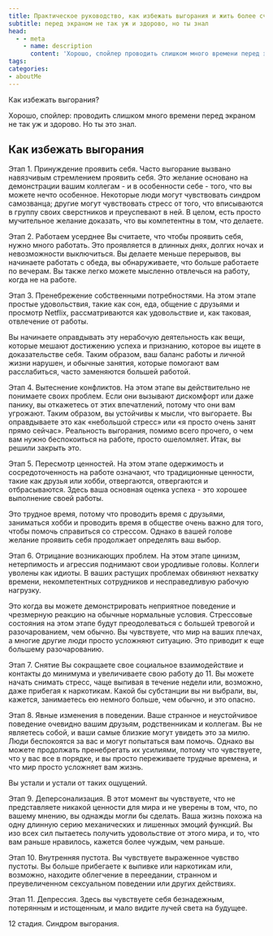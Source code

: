 ```yaml
---
title: Практическое руководство, как избежать выгорания и жить более счастливой жизнью
subtitle: перед экраном не так уж и здорово, но ты знал
head:
  - - meta
    - name: description
      content: 'Хорошо, спойлер проводить слишком много времени перед экраном не так уж и здорово'
tags:
categories:
- aboutMe
---
```


Как избежать выгорания?

Хорошо, спойлер: проводить слишком много времени перед экраном не так уж и здорово. Но ты это знал.



## Как избежать выгорания

Этап 1. Принуждение проявить себя.
Часто выгорание вызвано навязчивым стремлением проявить себя. Это желание основано на демонстрации вашим коллегам - и в особенности себе - того, что вы можете нечто особенное. Некоторые люди могут чувствовать синдром самозванца; другие могут чувствовать стресс от того, что вписываются в группу своих сверстников и преуспевают в ней. В целом, есть просто мучительное желание доказать, что вы компетентны в том, что делаете.

Этап 2. Работаем усерднее
Вы считаете, что чтобы проявить себя, нужно много работать. Это проявляется в длинных днях, долгих ночах и невозможности выключиться. Вы делаете меньше перерывов, вы начинаете работать с обеда, вы обнаруживаете, что больше работаете по вечерам. Вы также легко можете мысленно отвлечься на работу, когда не на работе.

Этап 3. Пренебрежение собственными потребностями.
На этом этапе простые удовольствия, такие как сон, еда, общение с друзьями и просмотр Netflix, рассматриваются как удовольствие и, как таковая, отвлечение от работы.

Вы начинаете оправдывать эту нерабочую деятельность как вещи, которые мешают достижению успеха и признанию, которое вы ищете в доказательстве себя. Таким образом, ваш баланс работы и личной жизни нарушен, и обычные занятия, которые помогают вам расслабиться, часто заменяются большей работой.

Этап 4. Вытеснение конфликтов.
На этом этапе вы действительно не понимаете своих проблем. Если они вызывают дискомфорт или даже панику, вы откажетесь от этих впечатлений, потому что они вам угрожают. Таким образом, вы устойчивы к мысли, что выгораете. Вы оправдываете это как «небольшой стресс» или «я просто очень занят прямо сейчас». Реальность выгорания, помимо всего прочего, о чем вам нужно беспокоиться на работе, просто ошеломляет. Итак, вы решили закрыть это.

Этап 5. Пересмотр ценностей.
На этом этапе одержимость и сосредоточенность на работе означают, что традиционные ценности, такие как друзья или хобби, отвергаются, отвергаются и отбрасываются. Здесь ваша основная оценка успеха - это хорошее выполнение своей работы.

Это трудное время, потому что проводить время с друзьями, заниматься хобби и проводить время в обществе очень важно для того, чтобы помочь справиться со стрессом. Однако в вашей голове желание проявить себя продолжает определять ваш выбор.

Этап 6. Отрицание возникающих проблем.
На этом этапе цинизм, нетерпимость и агрессия поднимают свои уродливые головы. Коллеги уволены как идиоты. В ваших растущих проблемах обвиняют нехватку времени, некомпетентных сотрудников и несправедливую рабочую нагрузку.

Это когда вы можете демонстрировать неприятное поведение и чрезмерную реакцию на обычные нормальные условия. Стрессовые состояния на этом этапе будут преодолеваться с большей тревогой и разочарованием, чем обычно. Вы чувствуете, что мир на ваших плечах, а многие другие люди просто усложняют ситуацию. Это приводит к еще большему разочарованию.

Этап 7. Снятие
Вы сокращаете свое социальное взаимодействие и контакты до минимума и увеличиваете свою работу до 11. Вы можете начать снимать стресс, чаще выпивая в течение недели или, возможно, даже прибегая к наркотикам. Какой бы субстанции вы ни выбрали, вы, кажется, занимаетесь ею немного больше, чем обычно, и это опасно.

Этап 8. Явные изменения в поведении.
Ваше странное и неустойчивое поведение очевидно вашим друзьям, родственникам и коллегам. Вы не являетесь собой, и ваши самые близкие могут увидеть это за милю. Люди беспокоятся за вас и могут попытаться вам помочь. Однако вы можете продолжать пренебрегать их усилиями, потому что чувствуете, что у вас все в порядке, и вы просто переживаете трудные времена, и что мир просто усложняет вам жизнь.

Вы устали и устали от таких ощущений.

Этап 9. Деперсонализация.
В этот момент вы чувствуете, что не представляете никакой ценности для мира и не уверены в том, что, по вашему мнению, вы однажды могли бы сделать. Ваша жизнь похожа на одну длинную серию механических и лишенных эмоций функций. Вы изо всех сил пытаетесь получить удовольствие от этого мира, и то, что вам раньше нравилось, кажется более чуждым, чем раньше.

Этап 10. Внутренняя пустота.
Вы чувствуете выраженное чувство пустоты. Вы больше прибегаете к выпивке или наркотикам или, возможно, находите облегчение в переедании, странном и преувеличенном сексуальном поведении или других действиях.

Этап 11. Депрессия.
Здесь вы чувствуете себя безнадежным, потерянным и истощенным, и мало видите лучей света на будущее.

12 стадия. Синдром выгорания.
